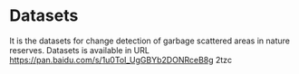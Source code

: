 # Datasets
It is the datasets for change detection of garbage scattered areas in nature reserves.
Datasets is available in URL https://pan.baidu.com/s/1u0ToI_UgGBYb2DONRceB8g  2tzc
